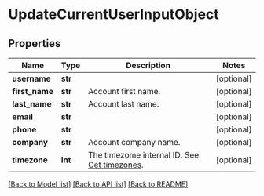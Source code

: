 # UpdateCurrentUserInputObject

## Properties
Name | Type | Description | Notes
------------ | ------------- | ------------- | -------------
**username** | **str** |  | [optional] 
**first_name** | **str** | Account first name. | [optional] 
**last_name** | **str** | Account last name. | [optional] 
**email** | **str** |  | [optional] 
**phone** | **str** |  | [optional] 
**company** | **str** | Account company name. | [optional] 
**timezone** | **int** | The timezome internal ID. See [Get timezones](https://docs.textmagic.com/#operation/getTimezones). | [optional] 

[[Back to Model list]](../README.md#documentation-for-models) [[Back to API list]](../README.md#documentation-for-api-endpoints) [[Back to README]](../README.md)


